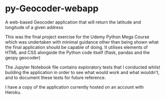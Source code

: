 # py-Geocoder-webapp
A web-based Geocoder application that will return the latitude and longitude of a given address

This was the final project exercise for the Udemy Python Mega Course which was undertaken with minimal guidance other than being shown what the final application should be capable of doing.
It utilises elements of HTML and CSS alongside the Python code itself (flask, pandas and the geopy geocoder)

The Jupyter Notebook file contains exploratory tests that I conducted whilst building the application in order to see what would work and what wouldn't, and to document these tests for future reference.

I have a copy of the application currently hosted on an account with Heroku.
